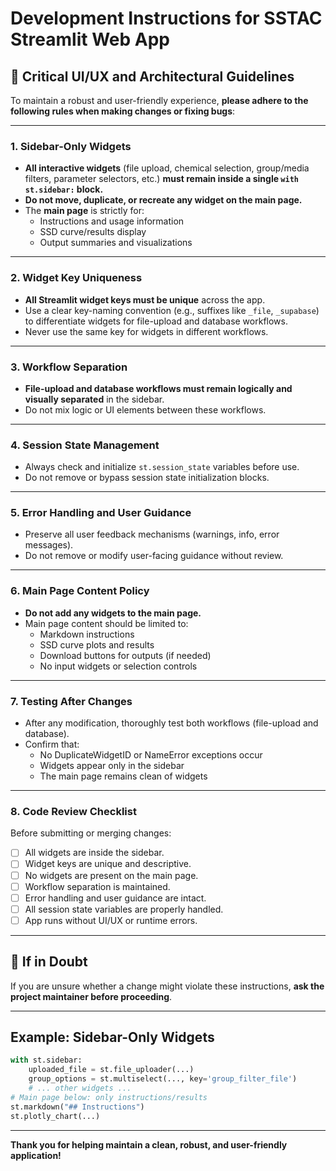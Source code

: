 # Development Instructions for SSTAC Streamlit Web App

## 🚦 **Critical UI/UX and Architectural Guidelines**

To maintain a robust and user-friendly experience, **please adhere to the following rules when making changes or fixing bugs**:

---

### 1. **Sidebar-Only Widgets**
- **All interactive widgets** (file upload, chemical selection, group/media filters, parameter selectors, etc.) **must remain inside a single `with st.sidebar:` block.**
- **Do not move, duplicate, or recreate any widget on the main page.**
- The **main page** is strictly for:
  - Instructions and usage information
  - SSD curve/results display
  - Output summaries and visualizations

---

### 2. **Widget Key Uniqueness**
- **All Streamlit widget keys must be unique** across the app.
- Use a clear key-naming convention (e.g., suffixes like `_file`, `_supabase`) to differentiate widgets for file-upload and database workflows.
- Never use the same key for widgets in different workflows.

---

### 3. **Workflow Separation**
- **File-upload and database workflows must remain logically and visually separated** in the sidebar.
- Do not mix logic or UI elements between these workflows.

---

### 4. **Session State Management**
- Always check and initialize `st.session_state` variables before use.
- Do not remove or bypass session state initialization blocks.

---

### 5. **Error Handling and User Guidance**
- Preserve all user feedback mechanisms (warnings, info, error messages).
- Do not remove or modify user-facing guidance without review.

---

### 6. **Main Page Content Policy**
- **Do not add any widgets to the main page.**
- Main page content should be limited to:
  - Markdown instructions
  - SSD curve plots and results
  - Download buttons for outputs (if needed)
  - No input widgets or selection controls

---

### 7. **Testing After Changes**
- After any modification, thoroughly test both workflows (file-upload and database).
- Confirm that:
  - No DuplicateWidgetID or NameError exceptions occur
  - Widgets appear only in the sidebar
  - The main page remains clean of widgets

---

### 8. **Code Review Checklist**
Before submitting or merging changes:
- [ ] All widgets are inside the sidebar.
- [ ] Widget keys are unique and descriptive.
- [ ] No widgets are present on the main page.
- [ ] Workflow separation is maintained.
- [ ] Error handling and user guidance are intact.
- [ ] All session state variables are properly handled.
- [ ] App runs without UI/UX or runtime errors.

---

## 🛑 **If in Doubt**
If you are unsure whether a change might violate these instructions, **ask the project maintainer before proceeding**.

---

## Example: Sidebar-Only Widgets

```python
with st.sidebar:
    uploaded_file = st.file_uploader(...)
    group_options = st.multiselect(..., key='group_filter_file')
    # ... other widgets ...
# Main page below: only instructions/results
st.markdown("## Instructions")
st.plotly_chart(...)
```

---

**Thank you for helping maintain a clean, robust, and user-friendly application!**
